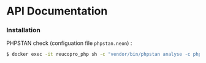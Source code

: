 API Documentation
=================

### Installation
PHPSTAN check (configuation file `phpstan.neon`) :
```bash
$ docker exec -it reucopro_php sh -c "vendor/bin/phpstan analyse -c phpstan.neon"
```